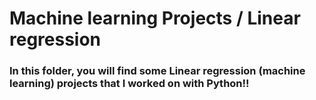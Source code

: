 # Machine learning Projects / Linear regression

### In this folder, you will find some Linear regression (machine learning) projects that I worked on with Python!!
